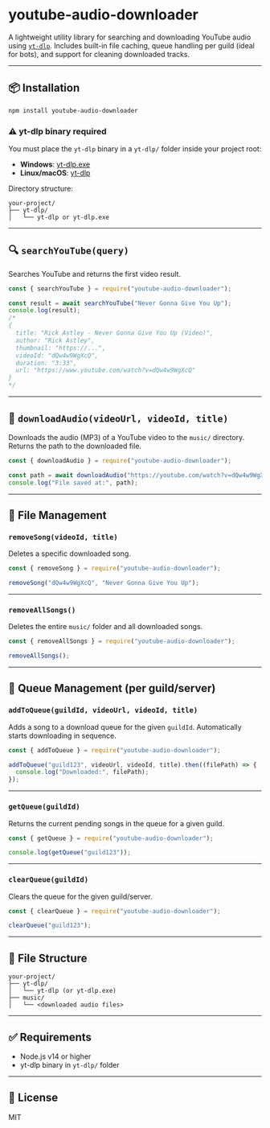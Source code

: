 # youtube-audio-downloader

A lightweight utility library for searching and downloading YouTube audio using [`yt-dlp`](https://github.com/yt-dlp/yt-dlp). Includes built-in file caching, queue handling per guild (ideal for bots), and support for cleaning downloaded tracks.

---

## 📦 Installation

```bash
npm install youtube-audio-downloader
```

### ⚠️ yt-dlp binary required

You must place the `yt-dlp` binary in a `yt-dlp/` folder inside your project root:

- **Windows**: [yt-dlp.exe](https://github.com/yt-dlp/yt-dlp/releases/latest/download/yt-dlp.exe)
- **Linux/macOS**: [yt-dlp](https://github.com/yt-dlp/yt-dlp/releases/latest/download/yt-dlp)

Directory structure:

```
your-project/
├── yt-dlp/
│   └── yt-dlp or yt-dlp.exe
```

---

## 🔍 `searchYouTube(query)`

Searches YouTube and returns the first video result.

```js
const { searchYouTube } = require("youtube-audio-downloader");

const result = await searchYouTube("Never Gonna Give You Up");
console.log(result);
/*
{
  title: "Rick Astley - Never Gonna Give You Up (Video)",
  author: "Rick Astley",
  thumbnail: "https://...",
  videoId: "dQw4w9WgXcQ",
  duration: "3:33",
  url: "https://www.youtube.com/watch?v=dQw4w9WgXcQ"
}
*/
```

---

## 🎵 `downloadAudio(videoUrl, videoId, title)`

Downloads the audio (MP3) of a YouTube video to the `music/` directory. Returns the path to the downloaded file.

```js
const { downloadAudio } = require("youtube-audio-downloader");

const path = await downloadAudio("https://youtube.com/watch?v=dQw4w9WgXcQ", "dQw4w9WgXcQ", "Never Gonna Give You Up");
console.log("File saved at:", path);
```

---

## 🧹 File Management

### `removeSong(videoId, title)`

Deletes a specific downloaded song.

```js
const { removeSong } = require("youtube-audio-downloader");

removeSong("dQw4w9WgXcQ", "Never Gonna Give You Up");
```

---

### `removeAllSongs()`

Deletes the entire `music/` folder and all downloaded songs.

```js
const { removeAllSongs } = require("youtube-audio-downloader");

removeAllSongs();
```

---

## 📁 Queue Management (per guild/server)

### `addToQueue(guildId, videoUrl, videoId, title)`

Adds a song to a download queue for the given `guildId`. Automatically starts downloading in sequence.

```js
const { addToQueue } = require("youtube-audio-downloader");

addToQueue("guild123", videoUrl, videoId, title).then((filePath) => {
  console.log("Downloaded:", filePath);
});
```

---

### `getQueue(guildId)`

Returns the current pending songs in the queue for a given guild.

```js
const { getQueue } = require("youtube-audio-downloader");

console.log(getQueue("guild123"));
```

---

### `clearQueue(guildId)`

Clears the queue for the given guild/server.

```js
const { clearQueue } = require("youtube-audio-downloader");

clearQueue("guild123");
```

---

## 🧾 File Structure

```
your-project/
├── yt-dlp/
│   └── yt-dlp (or yt-dlp.exe)
├── music/
│   └── <downloaded audio files>
```

---

## ✅ Requirements

- Node.js v14 or higher
- yt-dlp binary in `yt-dlp/` folder

---

## 📝 License

MIT
